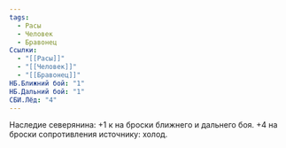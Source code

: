 ```yaml
---
tags:
  - Расы
  - Человек
  - Бравонец
Ссылки:
  - "[[Расы]]"
  - "[[Человек]]"
  - "[[Бравонец]]"
НБ.Ближний бой: "1"
НБ.Дальний бой: "1"
СБИ.Лёд: "4"
---
```

Наследие северянина:
+1 к на броски ближнего и дальнего боя.
+4 на броски сопротивления источнику: холод.





